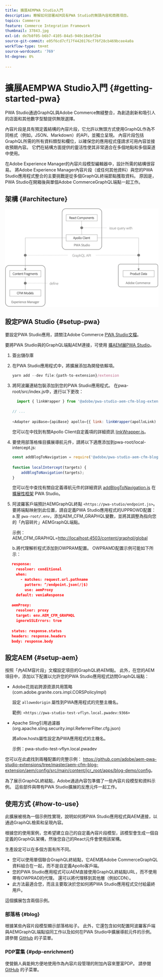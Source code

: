 ```yaml
---
title: 擴展AEMPWA Studio入門
description: 瞭解如何部署AEM具有PWA Studio的無頭內容和商務項目。
topics: Commerce
feature: Commerce Integration Framework
thumbnail: 37843.jpg
exl-id: de7b8f05-b6b7-4105-84a5-940c16ebf2b4
source-git-commit: e05f6cd7cf17f4420176cf76f28cb469bcee4a0a
workflow-type: tm+mt
source-wordcount: '769'
ht-degree: 0%

---
```


# 擴展AEMPWA Studio入門 {#getting-started-pwa}

PWA Studio通過GraphQL與Adobe Commerce無縫整合，為創造創新和吸引人的店面和其他數字型驗提供無限選擇。

內容片段是具有預定義結構的內容片段，它允許以無頭方式使用GraphQL作為不同格式（例如，JSON、Markdown）的API，並獨立呈現。 內容片段包括GraphQL所需的所有資料類型和欄位，以確保您的應用程式僅請求可用內容並接收預期內容。 它們在結構方面提供的靈活性使其非常適合在多個地點和多個渠道中使用。

在Adobe Experience Manager的內容片段模型編輯器中，設計所需的結構很容易。 將Adobe Experience Manager內容片段（或任何其他資料）與您的PWA Studio應用程式整合的主要挑戰是從多個GraphQL終端節點獲取資料。 原因是，PWA Studio在開箱後與單個Adobe CommerceGraphQL端點一起工作。

## 架構 {#architecture}

![PWA無頭架構](/help/commerce/cif/assets/pwa-studio/PWA-Studio_Architecture.png)

## 設定PWA Studio {#setup-pwa}

要設定PWA Studio應用，請關注Adobe Commerce [PWA Studio文檔](https://developer.adobe.com/commerce/pwa-studio/tutorials/)。

要將PWA Studio與的GraphQL端點AEM連接，可使用 [擴AEM展PWA Studio](https://github.com/adobe/aem-pwa-studio-extensions)。

1. 簽出儲存庫

1. 在PWA Studio應用程式中，將擴展添加為開發依賴項。

   ```javascript
   yarn add --dev file:{path-to-extension}/extension
   ```

1. 將阿波羅連結包裝添加到您的PWA Studio應用程式。 在pwa-root/src/index.js中，進行以下更改：

   ```javascript
     import { linkWrapper } from '@adobe/pwa-studio-aem-cfm-blog-extension';
   
   // ...
   
   <Adapter apiBase={apiBase} apollo={{ link: linkWrapper(apolloLink) }} store={store}>
   ```

   您可以在中找到有關Apollo Client自定義項的詳細資訊 [linkWrapper.js](https://github.com/adobe/aem-pwa-studio-extensions/blob/master/aem-cfm-blog-extension/extension/src/linkWrapper.js)。

1. 要使用部落格條目擴展導航元件，請將以下適應添加到pwa-root/local-intercept.js:

   ```javascript
   const addBlogToNavigation = require('@adobe/pwa-studio-aem-cfm-blog-extension/src/addBlogToNavigation');
   
   function localIntercept(targets) {
       addBlogToNavigation(targets);
   }    
   ```

   您可以在中查找有關自定義導航元件的詳細資訊 [addBlogToNavigation.js](https://github.com/adobe/aem-pwa-studio-extensions/blob/master/aem-cfm-blog-extension/extension/src/addBlogToNavigation.js) 在 [擴展性框架](https://developer.adobe.com/commerce/pwa-studio/guides/general-concepts/extensibility/) PWA Studio。

1. 阿波羅客戶端預計AEMGraphQL終點 `<https://pwa-studio/endpoint.js>`。 要將端點映射到此位置，請自定義PWA Studio應用程式的UPPROWD配置：a.至 `pwa-root/.env`，添加AEM_CFM_GRAPHQL變數，並將其調整為指向您的「內容碎片」AEMGraphQL端點。

   示例：AEM_CFM_GRAPHQL=<http://localhost:4503/content/graphql/global>

   b.將代理解析程式添加到OWPRAM配置。 OWPRAMD配置示例可能如下所示：

```json
   response:
     resolver: conditional
     when:
       - matches: request.url.pathname
         pattern: ^/endpoint.json(/|$)
         use: aemProxy
     default: veniaResponse

   aemProxy:
     resolver: proxy
     target: env.AEM_CFM_GRAPHQL
     ignoreSSLErrors: true

   status: response.status
   headers: response.headers
   body: response.body
```

## 設定AEM {#setup-aem}

按照「內AEM容片段」文檔設定項目的GraphQL終AEM點。 此外，在您的AEM項目中，添加以下配置以允許您的PWA Studio應用程式訪問GraphQL端點：

* Adobe花崗岩跨源資源共用策略(com.adobe.granite.cors.impl.CORSPolicyImpl)

   設定 `allowedorigin` 屬性到PWA應用程式的完整主機名。

   範例:  `<https://pwa-studio-test-vflyn.local.pwadev:9366>`

* Apache Sling引用過濾器(org.apache.sling.security.impl.ReferrerFilter.cfg.json)

   將allow.hosts屬性設定為PWA應用程式的主機名。

   示例：pwa-studio-test-vflyn.local.pwadev

您可以在此處找到兩種配置的完整示例： <https://github.com/adobe/aem-pwa-studio-extensions/tree/master/aem-cfm-blog-extension/aem/config/src/main/content/jcr_root/apps/blog-demo/config>。

為了展示GraphQL終結點，Adobe通過內容包準備了一些內容片段模型和資料示例。 這些部件與帶有PWA Studio擴展的反應元件一起工作。

## 使用方式 {#how-to-use}

此擴展被視為一個示例性實現，說明如何將PWA Studio應用程式與AEM連接，以通過GraphQL檢索和呈現內容。

根據您的使用案例，您希望建立自己的自定義內容片段模型，該模型會生成一個自定義的GraphQL架構，然後您自己的React元件會使用該架構。

生產設定可以在多個方面有所不同。

* 您可以使用單個聯合GraphQL終結點，它AEM將Adobe CommerceGraphQL資料組合在一起，而不是自定義Apollo客戶端。
* 您的PWA Studio應用程式可以AEM直接使用GraphQL終結點URL，而不使用帶有OWPRAD的代理。 還可以將代理移到其他層（例如CDN）。
* 此方法最適合您，而且主要取決於您如何將PWA Studio應用程式交付給最終用戶。

這個擴展包含兩個示例。

### 部落格 {#blog}

根據某些內容片段模型顯示部落格帖子。 此外，它還包含如何配置阿波羅客戶端與AEMGraphQL端點協同工作以及如何在PWA Studio中擴展導航元件的示例。 請參閱 [GitHub](https://github.com/adobe/aem-pwa-studio-extensions/tree/master/aem-cfm-blog-extension) 的子菜單。

### PDP富集 {#pdp-enrichment}

使營銷人員能夠方便地使用作為內容片段管理的附加內容來豐富PDP。 請參閱 [GitHub](https://github.com/adobe/aem-pwa-studio-extensions/tree/master/aem-cif-product-page-extension) 的子菜單。
